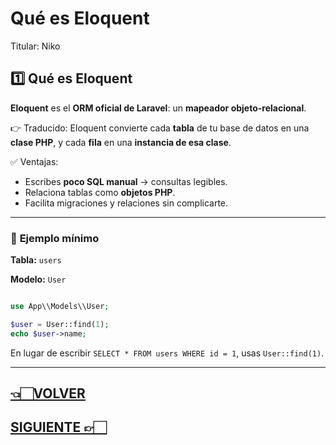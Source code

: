 # Qué es Eloquent

Titular: Niko

## **1️⃣ Qué es Eloquent**

**Eloquent** es el **ORM oficial de Laravel**: un **mapeador objeto-relacional**.

👉 Traducido: Eloquent convierte cada **tabla** de tu base de datos en una **clase PHP**, y cada **fila** en una **instancia de esa clase**.

✅ Ventajas:

- Escribes **poco SQL manual** → consultas legibles.
- Relaciona tablas como **objetos PHP**.
- Facilita migraciones y relaciones sin complicarte.

---

### 📌 **Ejemplo mínimo**

**Tabla:** `users`

**Modelo:** `User`

```php

use App\\Models\\User;

$user = User::find(1);
echo $user->name;

```

En lugar de escribir `SELECT * FROM users WHERE id = 1`, usas `User::find(1)`.

---

## [👈🏻VOLVER](Laravel%20index.md)

## [SIGUIENTE 👉🏻](Modelos%20y%20relaciones.md)